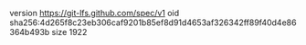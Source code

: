 version https://git-lfs.github.com/spec/v1
oid sha256:4d265f8c23eb306caf9201b85ef8d91d4653af326342ff89f40d4e86364b493b
size 1922
